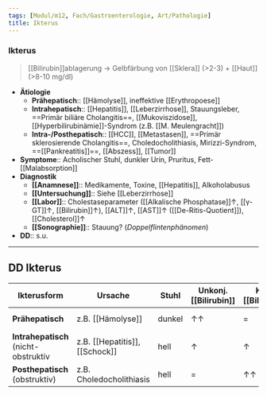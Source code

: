 ```yaml
---
tags: [Modul/m12, Fach/Gastroenterologie, Art/Pathologie]
title: Ikterus
---
```

### Ikterus
> [[Bilirubin]]ablagerung → Gelbfärbung von [[Sklera]] (>2-3) + [[Haut]] (>8-10 mg/dl)
- **Ätiologie**
	- **Prähepatisch**:: [[Hämolyse]], ineffektive [[Erythropoese]]
	- **Intrahepatisch**:: [[Hepatitis]], [[Leberzirrhose]], Stauungsleber, ==Primär biliäre Cholangitis==, [[Mukoviszidose]], [[Hyperbilirubinämie]]-Syndrom (z.B. [[M. Meulengracht]])
	- **Intra-/Posthepatisch**:: [[HCC]], [[Metastasen]], ==Primär sklerosierende Cholangitis==, Choledocholithiasis, Mirizzi-Syndrom, ==[[Pankreatitis]]==, [[Abszess]], [[Tumor]]
- **Symptome**:: Acholischer Stuhl, dunkler Urin, Pruritus, Fett-[[Malabsorption]]
- **Diagnostik**
	- **[[Anamnese]]**:: Medikamente, Toxine, [[Hepatitis]], Alkoholabusus
	- **[[Untersuchung]]**:: Siehe [[Leberzirrhose]]
	- **[[Labor]]**:: Cholestaseparameter ([[Alkalische Phosphatase]]↑, [[γ-GT]]↑, [[Bilirubin]]↑), [[ALT]]↑, [[AST]]↑ ([[De-Ritis-Quotient]]), [[Cholesterol]]↑ 
	- **[[Sonographie]]**:: Stauung? (*Doppelflintenphänomen*)
- **DD**:: s.u.
---
## DD Ikterus
| Ikterusform                          | Ursache                        | Stuhl  | Unkonj. [[Bilirubin]] | Konj. [[Bilirubin]] | Bilirubin Urin | Urobilinogen Urin | Sonstiges |
| ------------------------------------ | ------------------------------ | ------ | --------------------- | ------------------- | -------------- | ----------------- | --------- |
| **Prähepatisch**                     | z.B. [[Hämolyse]]              | dunkel | ↑↑                    | =                   | =              | ↑↑                | Hämolysezeichen, [[Anämie]]          |
| **Intrahepatisch** (nicht-obstruktiv | z.B. [[Hepatitis]], [[Schock]] | hell   | ↑                     | ↑                   | ↑              | ↑                 |Transaminasen↑, Cholestaseparameter            |
| **Posthepatisch** (obstruktiv)       | z.B. Choledocholithiasis       | hell   | =                     | ↑↑                  | ↑↑             | =                 |Stauung, Cholestaseparameter           |

